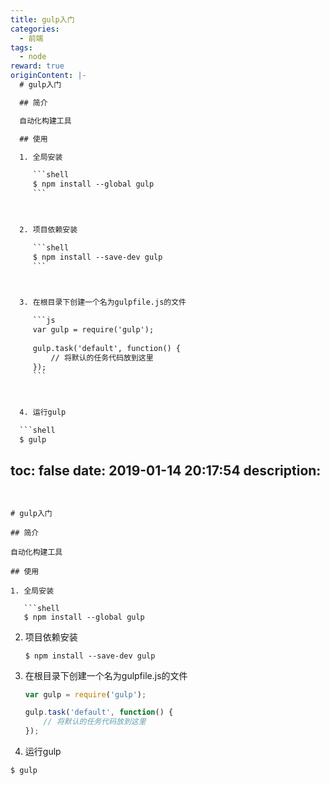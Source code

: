 ```yaml
---
title: gulp入门
categories:
  - 前端
tags:
  - node
reward: true
originContent: |-
  # gulp入门

  ## 简介

  自动化构建工具

  ## 使用

  1. 全局安装

     ```shell
     $ npm install --global gulp
     ```

     

  2. 项目依赖安装

     ```shell
     $ npm install --save-dev gulp
     ```

     

  3. 在根目录下创建一个名为gulpfile.js的文件

     ```js
     var gulp = require('gulp');
     
     gulp.task('default', function() {
         // 将默认的任务代码放到这里
     });
     ```

     

  4. 运行gulp

  ```shell
  $ gulp
  ```
toc: false
date: 2019-01-14 20:17:54
description:
---
```


# gulp入门

## 简介

自动化构建工具

## 使用

1. 全局安装

   ```shell
   $ npm install --global gulp
   ```

   

2. 项目依赖安装

   ```shell
   $ npm install --save-dev gulp
   ```

   

3. 在根目录下创建一个名为gulpfile.js的文件

   ```js
   var gulp = require('gulp');
   
   gulp.task('default', function() {
       // 将默认的任务代码放到这里
   });
   ```

   

4. 运行gulp

```shell
$ gulp
```
